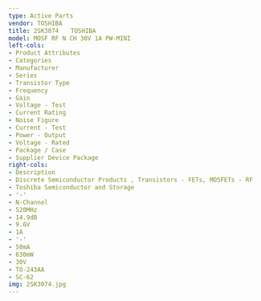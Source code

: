 ```yaml
---
type: Active Parts
vendor: TOSHIBA
title: 2SK3074　　TOSHIBA
model: MOSF RF N CH 30V 1A PW-MINI
left-cols:
- Product Attributes
- Categories
- Manufacturer
- Series
- Transistor Type
- Frequency
- Gain
- Voltage - Test
- Current Rating
- Noise Figure
- Current - Test
- Power - Output
- Voltage - Rated
- Package / Case
- Supplier Device Package
right-cols:
- Description
- Discrete Semiconductor Products , Transistors - FETs, MOSFETs - RF
- Toshiba Semiconductor and Storage
- '-'
- N-Channel
- 520MHz
- 14.9dB
- 9.6V
- 1A
- '-'
- 50mA
- 630mW
- 30V
- TO-243AA
- SC-62
img: 2SK3074.jpg
---
```

